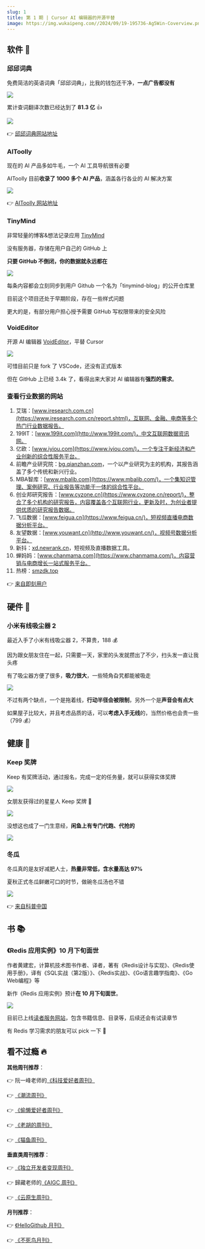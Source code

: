 ```yaml
---
slug: 1
title: 第 1 期 | Cursor AI 编辑器的开源平替
image: https://img.wukaipeng.com//2024/09/19-195736-Ag5Win-Coverview.png
---
```


## 软件 🍦

### 邱邱词典

免费简洁的英语词典「邱邱词典」，比我的钱包还干净，**一点广告都没有**

![](https://img.wukaipeng.com//2024/09/19-195611-bJFdVJ-b052f5c5ecdc4333ab9483413683fe38.png)

累计查词翻译次数已经达到了 **81.3 亿** 👍

![](https://img.wukaipeng.com//2024/09/19-195611-2NxCfj-b6f5a76430d249cf8a32d75e5884af11.png)



👉 [邱邱词典网站地址](https://www.gooddict.top)

### AIToolly

现在的 AI 产品多如牛毛，一个 AI 工具导航很有必要

AIToolly 目前**收录了 1000 多个 AI 产品**，涵盖各行各业的 AI 解决方案

![](https://img.wukaipeng.com//2024/09/19-195612-Jw9BhS-bc9d9c7480554cbc833700f37ab72cfe.png)

👉 [AIToolly 网站地址](https://aitoolly.com/zh)


### TinyMind

非常轻量的博客&想法记录应用 [TinyMind](https://www.tinymind.me/)

没有服务器，存储在用户自己的 GitHub 上

**只要 GitHub 不倒闭，你的数据就永远都在**

![](https://img.wukaipeng.com//2024/09/19-195612-7yGDFT-6cb5dfec643a44feaa5c4dd3408bbb76.png)

每条内容都会立刻同步到用户 Github 一个名为「tinymind-blog」的公开仓库里

目前这个项目还处于早期阶段，存在一些样式问题

更大的是，有部分用户担心授予需要 GitHub 写权限带来的安全风险

### VoidEditor

开源 AI 编辑器 [VoidEditor](https://voideditor.com/)，平替 Cursor

![](https://img.wukaipeng.com//2024/09/19-195613-3APL23-6f4e31f52df6419c82eb7089eb552511.png)

可惜目前只是 fork 了 VSCode，还没有正式版本

但在 GitHub 上已经 3.4k 了，看得出来大家对 AI 编辑器有**强烈的需求**。




### 查看行业数据的网站

1. 艾瑞：[www.iresearch.com.cn](https://www.iresearch.com.cn/report.shtml)，互联网、金融、电商等多个热门行业数据报告。 
2. 199IT：[www.199it.com](http://www.199it.com/)，中文互联网数据资讯网。 
3. 亿欧：[www.iyiou.com](https://www.iyiou.com/)，一个专注于新经济和产业创新的综合性服务平台。 
4. 前瞻产业研究院：[bg.qianzhan.com](https://bg.qianzhan.com/report/)，一个以产业研究为主的机构，其报告涵盖了多个传统和新兴行业。 
5. MBA智库：[www.mbalib.com](https://www.mbalib.com/)，一个集知识管理、案例研究、行业报告等功能于一体的综合性平台。 
6. 创业邦研究报告：[www.cyzone.cn](https://www.cyzone.cn/report/)，整合了多个机构的研究报告，内容覆盖各个互联网行业，更新及时，为创业者提供优质的研究报告数据。 
7. 飞瓜数据：[www.feigua.cn](https://www.feigua.cn/)，短视频直播电商数据分析平台。 
8. 友望数据：[www.youwant.cn](http://www.youwant.cn/)，视频号数据分析平台。 
9. 新抖：[xd.newrank.cn](https://xd.newrank.cn/home)，短视频及直播数据工具。 
10. 蝉妈妈：[www.chanmama.com](https://www.chanmama.com/)，内容营销与电商增长一站式服务平台。 
11. 热榜：[smzdk.top](https://smzdk.top/#/)

👉 [来自即刻用户](https://web-next.okjike.com/u/6d6a19a3-2217-4f41-8e48-a91f2c4bb1f3/post/66e6aa2a6d0bd6689aae14ee)


## 硬件 🍰

### 小米有线吸尘器 2

最近入手了小米有线吸尘器 2，不算贵，188 💰

因为跟女朋友住在一起，只需要一天，家里的头发就攒出了不少，扫头发一直让我头疼

有了吸尘器方便了很多，**吸力很大**，一些犄角旮旯都能被吸走

![](https://img.wukaipeng.com//2024/09/19-195613-AT8orK-88f1803d829d4f2fbcbe6f56ecaff3fe.png)

不过有两个缺点，一个是拖着线，**行动半径会被限制**，另外一个是**声音会有点大**

如果屋子比较大，并且考虑品质的话，可以**考虑入手无线**的，当然价格也会贵一些（799  💰）

## 健康 🍵

### Keep 奖牌

Keep 有奖牌活动，通过报名，完成一定的任务量，就可以获得实体奖牌

![](https://img.wukaipeng.com//2024/09/19-195614-51o2Te-4416253067ed40c293b15dd28531c1d2.jpeg)

女朋友获得过的星星人 Keep 奖牌 🥇

![](https://img.wukaipeng.com//2024/09/19-195620-F6yNQq-c97c7ae82974489fad1cd7ee01bd385d.jpeg)

没想这也成了一门生意经，**闲鱼上有专门代跑、代抢的**

![](https://img.wukaipeng.com//2024/09/19-195622-cpEjQZ-9405162b9bd74fe7a9bcdc2c45d29e9e.png)



### 冬瓜

冬瓜真的是友好减肥人士，**热量非常低，含水量高达 97%**

夏秋正式冬瓜鲜嫩可口的时节，做碗冬瓜汤也不错


![](https://img.wukaipeng.com//2024/09/19-195622-5pQZnQ-8731c8be8a154feca850382bffb5210e.png)

👉 [来自科普中国](https://mp.weixin.qq.com/s/wlToItgfuBlEcta4nIso7g)


## 书 📚

### 《Redis 应用实例》10 月下旬面世

作者黄建宏，计算机技术图书作者、译者，著有《Redis设计与实现》、《Redis使用手册》，译有《SQL实战（第2版）》、《Redis实战》、《Go语言趣学指南》、《Go Web编程》等

新作《Redis 应用实例》预计**在 10 月下旬面世**。

![](https://img.wukaipeng.com//2024/09/19-195623-jSPsl4-d553a02b51994043b7390d07a260edf5.png)

目前已上线[读者服务网站](https://huangz.works/rediscookbook)，包含书籍信息、目录等，后续还会有试读章节

有 Redis 学习需求的朋友可以 pick 一下 👀

##  看不过瘾 🔥

**其他周刊推荐**：

👉 阮一峰老师的[《科技爱好者周刊》](https://www.ruanyifeng.com/blog/weekly)

👉 [《潮流周刊》](https://weekly.tw93.fun)

👉 [《偷懒爱好者周刊》](https://toolight.zhubai.love/)

👉 [《老胡的周刊》](https://weekly.howie6879.com/index.html#_1)

👉 [《猫鱼周刊》](https://ameow.xyz/categories/weekly)


**垂直类周刊推荐**：


👉 [《独立开发者变现周刊》](https://www.ezindie.com/weekly)

👉 歸藏老师的[《AIGC 周刊》](https://quail.ink/op7418)

👉 [《云原生周刊》](https://ask.kubesphere.io/forum/t/Cloud-Native-Weekly)


**月刊推荐**：

👉 [《HelloGithub 月刊》](https://hellogithub.com/periodical)

👉 [《不死鸟月刊》](https://iui.su/)



